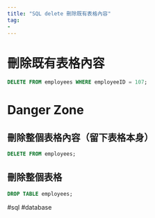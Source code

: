 ```yaml
---
title: "SQL delete 刪除既有表格內容"
tag: 
- 
---
```

# 刪除既有表格內容
```sql
DELETE FROM employees WHERE employeeID = 107;
```
# Danger Zone
## 刪除整個表格內容（留下表格本身）
```sql
DELETE FROM employees;
```
## 刪除整個表格
```sql
DROP TABLE employees;
```

#sql #database 